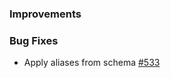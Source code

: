 ### Improvements

### Bug Fixes

- Apply aliases from schema [#533](https://github.com/pulumi/pulumi-yaml/pull/533)
